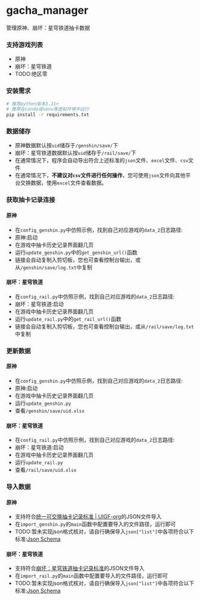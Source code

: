 # gacha_manager
管理原神、崩坏：星穹铁道抽卡数据

### 支持游戏列表
- 原神
- 崩坏：星穹铁道
- TODO:绝区零

### 安装需求

```bash
# 推荐python版本3.11+
# 推荐在conda或venv等虚拟环境中运行
pip install -r requirements.txt
```

### 数据储存

- 原神数据默认按`uid`储存于`/genshin/save/`下
- 崩坏：星穹铁道数据默认按`uid`储存于`/rail/save/`下
- 在通常情况下，程序会自动导出符合上述标准的`json`文件、`excel`文件、`csv`文件
- 在通常情况下，**不建议对`csv`文件进行任何操作**，您可使用`json`文件向其他平台交换数据，使用`excel`文件查看数据。

### 获取抽卡记录连接

#### 原神

- 在`config_genshin.py`中仿照示例，找到自己对应游戏的`data_2`日志路径:
- 原神:启动
- 在游戏中抽卡历史记录界面翻几页
- 运行`update_genshin.py`中的`get_genshin_url()`函数
- 链接会自动复制入剪切板，您也可查看控制台输出，或从`/genshin/save/log.txt`中复制

#### 崩坏：星穹铁道

- 在`config_rail.py`中仿照示例，找到自己对应游戏的`data_2`日志路径:
- 崩坏：星穹铁道:启动
- 在游戏中抽卡历史记录界面翻几页
- 运行`update_rail.py`中的`get_rail_url()`函数
- 链接会自动复制入剪切板，您也可查看控制台输出，或从`/rail/save/log.txt`中复制

### 更新数据

#### 原神

- 在`config_genshin.py`中仿照示例，找到自己对应游戏的`data_2`日志路径:
- 原神:启动
- 在游戏中抽卡历史记录界面翻几页
- 运行`update_genshin.py`
- 查看`/genshin/save/uid.xlsx`

#### 崩坏：星穹铁道

- 在`config_rail.py`中仿照示例，找到自己对应游戏的`data_2`日志路径:
- 崩坏：星穹铁道:启动
- 在游戏中抽卡历史记录界面翻几页
- 运行`update_rail.py`
- 查看`/rail/save/uid.xlsx`

### 导入数据

#### 原神

- 支持符合[统一可交换抽卡记录标准 | UIGF-org](https://uigf.org/zh/standards/UIGF.html)的JSON文件导入
- 在`import_genshin.py`的`main`函数中配置要导入的文件路径，运行即可
- TODO:暂未实现json格式核对，请自行确保导入`json["list"]`中各项符合以下标准:[Json Schema](https://uigf.org/zh/standards/UIGF.html#json-schema)

#### 崩坏：星穹铁道

- 支持符合[崩坏：星穹铁道抽卡记录标准](https://uigf.org/zh/standards/SRGF.html)的JSON文件导入
- 在`import_rail.py`的`main`函数中配置要导入的文件路径，运行即可
- TODO:暂未实现json格式核对，请自行确保导入`json["list"]`中各项符合以下标准:[Json Schema](https://uigf.org/zh/standards/SRGF.html#json-schema)
